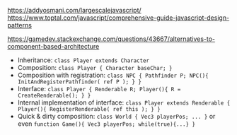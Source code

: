 https://addyosmani.com/largescalejavascript/
https://www.toptal.com/javascript/comprehensive-guide-javascript-design-patterns

https://gamedev.stackexchange.com/questions/43667/alternatives-to-component-based-architecture

-   Inheritance: `class Player extends Character`
-   Composition: `class Player { Character baseChar; }`
-   Composition with registration: `class NPC { Pathfinder P; NPC(){ InitAndRegisterPathfinder( ref P ); } }`
-   Interface: `class Player { Renderable R; Player(){ R = CreateRenderable(); } }`
-   Internal implementation of interface: `class Player extends Renderable { Player(){ RegisterRenderable( ref this ); } }`
-   Quick & dirty composition: `class World { Vec3 playerPos; ... }` or even `function Game(){ Vec3 playerPos; while(true){...} }`